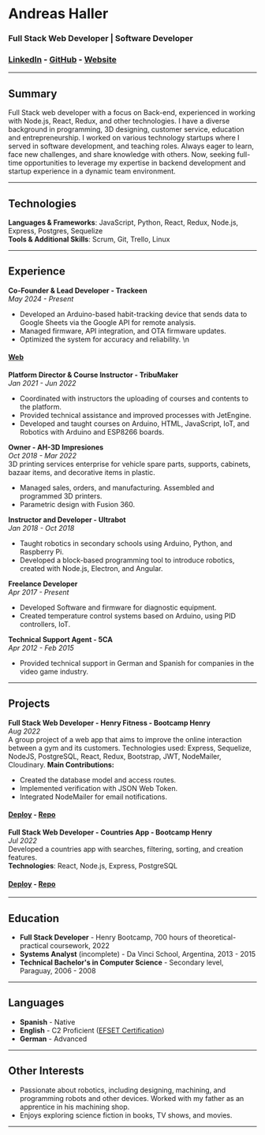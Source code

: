 
# Andreas Haller  
### Full Stack Web Developer | Software Developer  

### [LinkedIn](https://www.linkedin.com/in/andreas-haller-schade/?locale=en_US) - [GitHub](https://github.com/TheAndiHaller) - [Website](https://theandihaller.com/)

---

## Summary  
Full Stack web developer with a focus on Back-end, experienced in working with Node.js, React, Redux, and other technologies. I have a diverse background in programming, 3D designing, customer service, education and entrepreneurship. I worked on various technology startups where I served in software development, and teaching roles. Always eager to learn, face new challenges, and share knowledge with others. Now, seeking full-time opportunities to leverage my expertise in backend development and startup experience in a dynamic team environment.

---

## Technologies  
**Languages & Frameworks**: JavaScript, Python, React, Redux, Node.js, Express, Postgres, Sequelize  
**Tools & Additional Skills**: Scrum, Git, Trello, Linux

---

## Experience  

**Co-Founder & Lead Developer - Trackeen**  
*May 2024 - Present*  
- Developed an Arduino-based habit-tracking device that sends data to Google Sheets via the Google API for remote analysis. 
- Managed firmware, API integration, and OTA firmware updates. 
- Optimized the system for accuracy and reliability. \n
#### [Web](https://trackeen.cl/)

**Platform Director & Course Instructor - TribuMaker**  
*Jan 2021 - Jun 2022*  
- Coordinated with instructors the uploading of courses and contents to the platform.
- Provided technical assistance and improved processes with JetEngine.
- Developed and taught courses on Arduino, HTML, JavaScript, IoT, and Robotics with Arduino and ESP8266 boards.

**Owner - AH-3D Impresiones**  
*Oct 2018 - Mar 2022*  
3D printing services enterprise for vehicle spare parts, supports, cabinets, bazaar items, and decorative items in plastic.
- Managed sales, orders, and manufacturing. Assembled and programmed 3D printers.
- Parametric design with Fusion 360.

**Instructor and Developer - Ultrabot**  
*Jan 2018 - Oct 2018*  
- Taught robotics in secondary schools using Arduino, Python, and Raspberry Pi.
- Developed a block-based programming tool to introduce robotics, created with Node.js, Electron, and Angular.

**Freelance Developer**  
*Apr 2017 - Present*  
- Developed Software and firmware for diagnostic equipment.
- Created temperature control systems based on Arduino, using PID controllers, IoT.

**Technical Support Agent - 5CA**  
*Apr 2012 - Feb 2015*  
- Provided technical support in German and Spanish for companies in the video game industry.

---

## Projects  

**Full Stack Web Developer - Henry Fitness - Bootcamp Henry**  
*Aug 2022*  
A group project of a web app that aims to improve the online interaction between a gym and its customers. Technologies used: Express, Sequelize, NodeJS, PostgreSQL, React, Redux, Bootstrap, JWT, NodeMailer, Cloudinary.
**Main Contributions:**  
- Created the database model and access routes.
- Implemented verification with JSON Web Token.
- Integrated NodeMailer for email notifications.  
#### [Deploy](https://hfitness.vercel.app/) - [Repo](https://github.com/CAROLMEJIA/DONDE_ENTRENO)

**Full Stack Web Developer - Countries App - Bootcamp Henry**  
*Jul 2022*  
Developed a countries app with searches, filtering, sorting, and creation features.  
**Technologies**: React, Node.js, Express, PostgreSQL  
#### [Deploy](https://andiscountriesapp.vercel.app/) - [Repo](https://github.com/TheAndiHaller/WorldExplorer)

---

## Education  
- **Full Stack Developer** - Henry Bootcamp, 700 hours of theoretical-practical coursework, 2022  
- **Systems Analyst** (incomplete) - Da Vinci School, Argentina, 2013 - 2015  
- **Technical Bachelor's in Computer Science** - Secondary level, Paraguay, 2006 - 2008  

---

## Languages  
- **Spanish** - Native  
- **English** - C2 Proficient ([EFSET Certification](http://www.efset.org/cert/4MUyYS))  
- **German** - Advanced  

---

## Other Interests  
- Passionate about robotics, including designing, machining, and programming robots and other devices. Worked with my father as an apprentice in his machining shop.
- Enjoys exploring science fiction in books, TV shows, and movies.

---